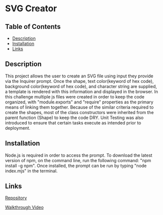 # SVG Creator

## Table of Contents
- [Description](#description)
- [Installation](#installation)
- [Links](#links)    

## Description

This project allows the user to create an SVG file using input they provide via the Inquirer prompt. Once the shape, text color(keyword of hex code), background color(keyword of hex code), and character string are supplied, a template is rendered with this information and displayed in the browser. In this challenge multiple js files were created in order to keep the code organized, with "module.exports" and "require" properties as the primary means of linking them together. Because of the similar criteria required to create the shapes, most of the class constructors were inherited from the parent function (Shape) to keep the code DRY. Unit Testing was also introduced to ensure that certain tasks execute as intended prior to deployment. 

## Installation

Node.js is required in order to access the prompt. To download the latest version of npm, on the command line, run the following command: 
"npm install -g npm". Once installed, the prompt can be run by typing "node index.mjs" in the terminal. 

## Links

[Repository](https://github.com/pb1983/svgChallenge)

[Walkthrough Video](https://drive.google.com/file/d/1r2EdgXeGodVQ651wxcPyGBu6KnhRgLRc/view)